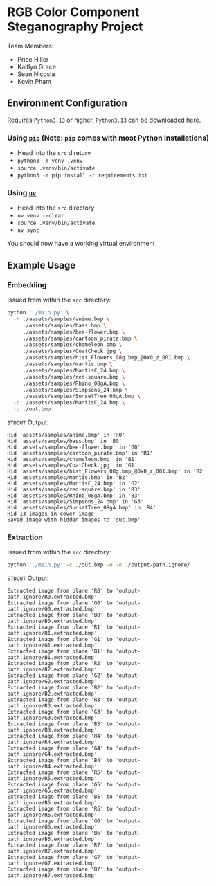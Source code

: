 # RGB Color Component Steganography Project

Team Members:
- Price Hiller
- Kaitlyn Grace
- Sean Nicosia
- Kevin Pham

## Environment Configuration

Requires `Python3.13` or higher. `Python3.13` can be downloaded [here](https://www.python.org/downloads/release/python-3135/).

### Using [`pip`](https://pypi.org/project/pip/) (Note: `pip` comes with most Python installations)

- Head into the `src` diretory
- `python3 -m venv .venv`
- `source .venv/bin/activate`
- `python3 -m pip install -r requirements.txt`

### Using [`uv`](https://docs.astral.sh/uv/)
- Head into the `src` directory
- `uv venv --clear `
- `source .venv/bin/activate`
- `uv sync`

You should now have a working virtual environment

## Example Usage

### Embedding
Issued from within the `src` directory:
```bash
python './main.py' \
  -H ./assets/samples/anime.bmp \
     ./assets/samples/bass.bmp \
     ./assets/samples/bee-flower.bmp \
     ./assets/samples/cartoon_pirate.bmp \
     ./assets/samples/chameleon.bmp \
     ./assets/samples/CoatCheck.jpg \
     ./assets/samples/hist_Flowers_08g.bmp_@0x0_z_001.bmp \
     ./assets/samples/mantis.bmp \
     ./assets/samples/MantisC_24.bmp \
     ./assets/samples/red-square.bmp \
     ./assets/samples/Rhino_08gA.bmp \
     ./assets/samples/Simpsons_24.bmp \
     ./assets/samples/SunsetTree_08gA.bmp \
  -c ./assets/samples/MantisC_24.bmp \
  -o ./out.bmp
```

`STDOUT` Output:

```
Hid 'assets/samples/anime.bmp' in 'R0'
Hid 'assets/samples/bass.bmp' in 'B0'
Hid 'assets/samples/bee-flower.bmp' in 'G0'
Hid 'assets/samples/cartoon_pirate.bmp' in 'R1'
Hid 'assets/samples/chameleon.bmp' in 'B1'
Hid 'assets/samples/CoatCheck.jpg' in 'G1'
Hid 'assets/samples/hist_Flowers_08g.bmp_@0x0_z_001.bmp' in 'R2'
Hid 'assets/samples/mantis.bmp' in 'B2'
Hid 'assets/samples/MantisC_24.bmp' in 'G2'
Hid 'assets/samples/red-square.bmp' in 'R3'
Hid 'assets/samples/Rhino_08gA.bmp' in 'B3'
Hid 'assets/samples/Simpsons_24.bmp' in 'G3'
Hid 'assets/samples/SunsetTree_08gA.bmp' in 'R4'
Hid 13 images in cover image
Saved image with hidden images to 'out.bmp'
```

### Extraction

Issued from within the `src` directory:

```bash
python './main.py' -c ./out.bmp -e -o ./output-path.ignore/
```

`STDOUT` Output:

```
Extracted image from plane 'R0' to 'output-path.ignore/R0.extracted.bmp'
Extracted image from plane 'G0' to 'output-path.ignore/G0.extracted.bmp'
Extracted image from plane 'B0' to 'output-path.ignore/B0.extracted.bmp'
Extracted image from plane 'R1' to 'output-path.ignore/R1.extracted.bmp'
Extracted image from plane 'G1' to 'output-path.ignore/G1.extracted.bmp'
Extracted image from plane 'B1' to 'output-path.ignore/B1.extracted.bmp'
Extracted image from plane 'R2' to 'output-path.ignore/R2.extracted.bmp'
Extracted image from plane 'G2' to 'output-path.ignore/G2.extracted.bmp'
Extracted image from plane 'B2' to 'output-path.ignore/B2.extracted.bmp'
Extracted image from plane 'R3' to 'output-path.ignore/R3.extracted.bmp'
Extracted image from plane 'G3' to 'output-path.ignore/G3.extracted.bmp'
Extracted image from plane 'B3' to 'output-path.ignore/B3.extracted.bmp'
Extracted image from plane 'R4' to 'output-path.ignore/R4.extracted.bmp'
Extracted image from plane 'G4' to 'output-path.ignore/G4.extracted.bmp'
Extracted image from plane 'B4' to 'output-path.ignore/B4.extracted.bmp'
Extracted image from plane 'R5' to 'output-path.ignore/R5.extracted.bmp'
Extracted image from plane 'G5' to 'output-path.ignore/G5.extracted.bmp'
Extracted image from plane 'B5' to 'output-path.ignore/B5.extracted.bmp'
Extracted image from plane 'R6' to 'output-path.ignore/R6.extracted.bmp'
Extracted image from plane 'G6' to 'output-path.ignore/G6.extracted.bmp'
Extracted image from plane 'B6' to 'output-path.ignore/B6.extracted.bmp'
Extracted image from plane 'R7' to 'output-path.ignore/R7.extracted.bmp'
Extracted image from plane 'G7' to 'output-path.ignore/G7.extracted.bmp'
Extracted image from plane 'B7' to 'output-path.ignore/B7.extracted.bmp'
```
